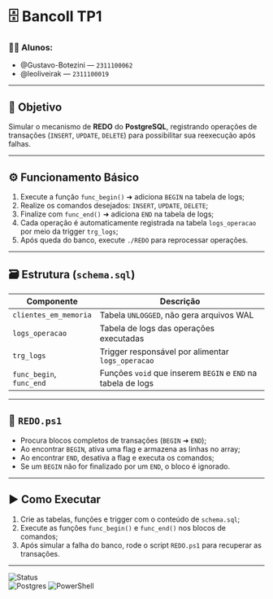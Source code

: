 # 🗄️ BancoII TP1

### 👨‍💻 Alunos:
- @Gustavo-Botezini — `2311100062`  
- @leoliveirak — `2311100019`

---

## 🎯 Objetivo
Simular o mecanismo de **REDO** do **PostgreSQL**, registrando operações de transações (`INSERT`, `UPDATE`, `DELETE`) para possibilitar sua reexecução após falhas.

---

## ⚙️ Funcionamento Básico

1. Execute a função `func_begin()` ➜ adiciona `BEGIN` na tabela de logs;
2. Realize os comandos desejados: `INSERT`, `UPDATE`, `DELETE`;
3. Finalize com `func_end()` ➜ adiciona `END` na tabela de logs;
4. Cada operação é automaticamente registrada na tabela `logs_operacao` por meio da trigger `trg_logs`;
5. Após queda do banco, execute `./REDO` para reprocessar operações.

---

## 🗃️ Estrutura (`schema.sql`)

| Componente               | Descrição                                                           |
|--------------------------|---------------------------------------------------------------------|
| `clientes_em_memoria`    | Tabela `UNLOGGED`, não gera arquivos WAL                            |
| `logs_operacao`          | Tabela de logs das operações executadas                             |
| `trg_logs`               | Trigger responsável por alimentar `logs_operacao`                   |
| `func_begin`, `func_end` | Funções `void` que inserem `BEGIN` e `END` na tabela de logs         |

---

## 🔁 `REDO.ps1`

- Procura blocos completos de transações (`BEGIN` ➜ `END`);
- Ao encontrar `BEGIN`, ativa uma flag e armazena as linhas no array;
- Ao encontrar `END`, desativa a flag e executa os comandos;
- Se um `BEGIN` não for finalizado por um `END`, o bloco é ignorado.

---

## ▶️ Como Executar

1. Crie as tabelas, funções e trigger com o conteúdo de `schema.sql`;
2. Execute as funções `func_begin()` e `func_end()` nos blocos de comandos;
3. Após simular a falha do banco, rode o script `REDO.ps1` para recuperar as transações.

---

![Status](https://img.shields.io/badge/status-%20pronto-green) <br/>
<img alt="Postgres" src ="https://img.shields.io/badge/postgres-%23316192.svg?style=for-the-badge&logo=postgresql&logoColor=white"/>
![PowerShell](https://img.shields.io/badge/PowerShell-%235391FE.svg?style=for-the-badge&logo=powershell&logoColor=white)

